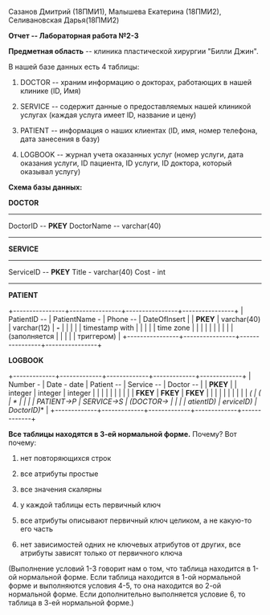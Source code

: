 Сазанов Дмитрий (18ПМИ1), Малышева Екатерина (18ПМИ2), Селивановская
Дарья(18ПМИ2)

**Отчет -- Лабораторная работа №2-3**

**Предметная область** -- клиника пластической хирургии "Билли Джин".

В нашей базе данных есть 4 таблицы:

1)  DOCTOR -- храним информацию о докторах, работающих в нашей клинике
    (ID, Имя)

2)  SERVICE -- содержит данные о предоставляемых нашей клиникой услугах
    (каждая услуга имеет ID, название и цену)

3)  PATIENT -- информация о наших клиентах (ID, имя, номер телефона,
    дата занесения в базу)

4)  LOGBOOK -- журнал учета оказанных услуг (номер услуги, дата оказания
    услуги, ID пациента, ID услуги, ID доктора, который оказывал услугу)

**Схема базы данных:**

**DOCTOR**

  ---------------------- ---------------------------
  DoctorID -- **PKEY**   DoctorName -- varchar(40)
  ---------------------- ---------------------------

**SERVICE**

  ----------------------- --------------------- ------------
  ServiceID -- **PKEY**   Title - varchar(40)   Cost - int
  ----------------------- --------------------- ------------

**PATIENT**

+----------------+----------------+----------------+----------------+
| PatientID --   | PatientName -  | Phone --       | DateOfInsert   |
| **PKEY**       | varchar(40)    | varchar(12)    | **-**          |
|                |                |                | timestamp with |
|                |                |                | time zone      |
|                |                |                |                |
|                |                |                | (заполняется   |
|                |                |                | триггером)     |
+----------------+----------------+----------------+----------------+

**LOGBOOK**

+-------------+-------------+-------------+-------------+-------------+
| Number -    | Date - date | Patient --  | Service --  | Doctor --   |
| **PKEY**    |             | integer     | integer     | integer     |
|             |             |             |             |             |
|             |             | **FKEY**    | **FKEY**    | **FKEY**    |
|             |             |             |             |             |
|             |             | **(         | **(         | *           |
|             |             | PATIENT-\>P | SERVICE-\>S | *(DOCTOR-\> |
|             |             | atientID)** | erviceID)** | DoctorID)** |
+-------------+-------------+-------------+-------------+-------------+

**Все таблицы находятся в 3-ей нормальной форме.** Почему? Вот почему:

1)  нет повторяющихся строк

2)  все атрибуты простые

3)  все значения скалярны

4)  у каждой таблицы есть первичный ключ

5)  все атрибуты описывают первичный ключ целиком, а не какую-то его
    часть

6)  нет зависимостей одних не ключевых атрибутов от других, все атрибуты
    зависят только от первичного ключа

(Выполнение условий 1-3 говорит нам о том, что таблица находится в 1-ой
нормальной форме. Если таблица находится в 1-ой нормальной форме и
выполняются условия 4-5, то она находится во 2-ой нормальной форме. Если
дополнительно выполняется условие 6, то таблица в 3-ей нормальной
форме.)
